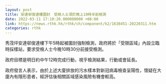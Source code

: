 ```yaml
---
layout: post
title: 安達邨俊達樓圍封　受檢人士須於晚上10時半前檢測
date: 2022-03-11 17:10:20.000000000 +08:00
link: https://news.rthk.hk/rthk/ch/component/k2/1638451-20220311.htm
categories: rthk
---
```


秀茂坪安達邨俊達樓下午5時起被圍封強制檢測，政府將於「受限區域」內設立臨時採樣站，要求受檢人士今晚10時30分前接受檢測。

政府目標是明日約中午12時完成行動，視乎檢測結果，行動或會延長。

政府發言人表示，由於上述大廈排放的污水樣本對新冠病毒檢查呈陽性，懷疑在大廈內有隱形患者，經評估後相關區域感染風險有機會較高。
